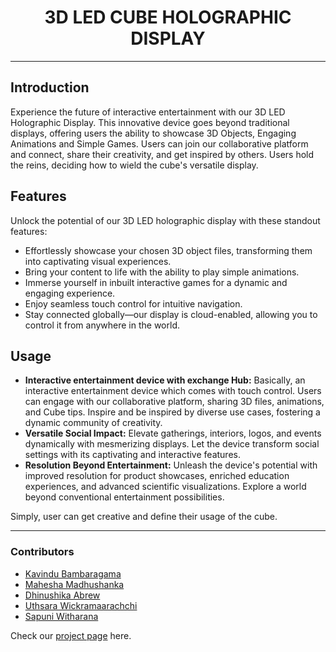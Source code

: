 <div align = "center">
  <image src="https://github.com/cepdnaclk/e19-3yp-3d-led-cube-holographical-display/blob/main/docs/images/logo-ex.png" alt ="">
  <h1 align="center">3D LED CUBE HOLOGRAPHIC DISPLAY</h1>
</div>

___

## Introduction

Experience the future of interactive entertainment with our 3D LED Holographic Display. This innovative device goes beyond traditional displays, offering users the ability to showcase 3D Objects, Engaging Animations and Simple Games. Users can join our collaborative platform and connect, share their creativity, and get inspired by others. Users hold the reins, deciding how to wield the cube's versatile display.

## Features
Unlock the potential of our 3D LED holographic display with these standout features:

- Effortlessly showcase your chosen 3D object files, transforming them into captivating visual experiences.
- Bring your content to life with the ability to play simple animations.
- Immerse yourself in inbuilt interactive games for a dynamic and engaging experience.
- Enjoy seamless touch control for intuitive navigation.
- Stay connected globally—our display is cloud-enabled, allowing you to control it from anywhere in the world.

## Usage

- <b>Interactive entertainment device with exchange Hub:</b>  Basically, an interactive entertainment device which comes with touch control. Users can engage with our collaborative platform, sharing 3D files, animations, and Cube tips. Inspire and be inspired by diverse use cases, fostering a dynamic community of creativity.
- <b>Versatile Social Impact:</b>  Elevate gatherings, interiors, logos, and events dynamically with mesmerizing displays. Let the device transform social settings with its captivating and interactive features.
- <b>Resolution Beyond Entertainment:</b> Unleash the device's potential with improved resolution for product showcases, enriched education experiences, and advanced scientific visualizations. Explore a world beyond conventional entertainment possibilities.

Simply, user can get creative and define their usage of the cube.

___

### Contributors 
- <a href = "https://github.com/Bambara123">Kavindu Bambaragama</a>
- <a href = "https://github.com/Madhushanka00">Mahesha Madhushanka</a>
- <a href = "https://github.com/DhinushikaAbrew">Dhinushika Abrew</a>
- <a href = "https://github.com/uthsaraiw">Uthsara Wickramaarachchi</a>
- <a href = "https://github.com/Bambara123">Sapuni Witharana</a>

<p>Check our <a href = "https://cepdnaclk.github.io/e19-3yp-3d-led-cube-holographical-display/"> project page</a> here.</p>






